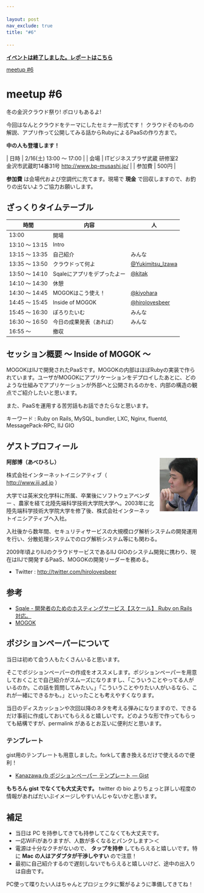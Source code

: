 ```yaml
---

layout: post
nav_exclude: true
title: "#6"

---
```


<p>
<a href="./report"><strong>イベントは終了しました。レポートはこちら</strong></a></p>

<div class="doorkeeper-widget">
<a href="http://kzrb.doorkeeper.jp/events/2606" class="doorkeeper-registration-widget">meetup
#6</a>

<script src="https://d1dqic1fklzs1z.cloudfront.net/assets/widget.js" type="text/javascript">
</script>
</div>

meetup #6
==========

冬の金沢クラウド祭り! ポロリもあるよ!

今回はなんとクラウドをテーマにしたセミナー形式です！
クラウドそのものの解説、アプリ作って公開してみる話からRubyによるPaaSの作り方まで。

**中の人も登壇します！**


| 日時   | 2/16(土) 13:00 〜 17:00 |
| 会場   | ITビジネスプラザ武蔵 研修室2<br>金沢市武蔵町14番31号 <a href="http://www.bp-musashi.jp/">http://www.bp-musashi.jp/</a> |
| 参加費 | 500円 |


**参加費** は会場代および空調代に充てます。現場で **現金**
で回収しますので、お釣りの出ないようご協力お願いします。

ざっくりタイムテーブル
----------------------

 |時間            |内容                         |人|
 |----------------|-----------------------------|----------------------------------------------------------|
 |13:00           |開場                         ||
 |13:10 〜 13:15  |Intro                        ||
 |13:15 〜 13:35  |自己紹介                     |みんな|
 |13:35 〜 13:50  |クラウドって何よ             |[@Yukimitsu\_Izawa](https://twitter.com/Yukimitsu_Izawa)|
 |13:50 〜 14:10  |Sqaleにアプリをデプったよー  |[@kitak](https://twitter.com/kitak)|
 |14:10 〜 14:30  |休憩                         ||
 |14:30 〜 14:45  |MOGOKはこう使え！            |[@kiyohara](https://twitter.com/kiyohara)|
 |14:45 〜 15:45  |Inside of MOGOK              |[@hirolovesbeer](https://twitter.com/hirolovesbeer)|
 |15:45 〜 16:30  |ぽろりたいむ                 |みんな|
 |16:30 〜 16:50  |今日の成果発表（あれば）     |みんな|
 |16:55 〜        |撤収                         ||

セッション概要 〜 Inside of MOGOK 〜
------------------------------------

MOGOKはIIJで開発されたPaaSです。MOGOKの内部はほぼRubyの実装で作られています。ユーザがMOGOKにアプリケーションをデプロイしたあとに、どのような仕組みでアプリケーションが外部へと公開されるのかを、内部の構造の観点でご紹介したいと思います。

また、PaaSを運用する苦労話もお話できたらなと思います。

キーワード :
 Ruby on Rails, MySQL, bundler, LXC, Nginx, fluentd, MessagePack-RPC,
IIJ GIO

ゲストプロフィール
------------------

<img style="float: right; margin-left: 1em;" src="hirolovesbeer.jpg" alt="hirolovesbeer">

**阿部博（あべひろし）**

株式会社インターネットイニシアティブ（ <http://www.iij.ad.jp> ）

大学では英米文化学科に所属、卒業後にソフトウェアベンダー
、農家を経て北陸先端科学技術大学院大学へ。2003年に北陸先端科学技術大学院大学を修了後、株式会社インターネットイニシアティブへ入社。

入社後から数年間、セキュリティサービスの大規模ログ解析システムの開発運用を行い、分散処理システムでのログ解析システム等にも関わる。

2009年頃よりIIJのクラウドサービスであるIIJ
GIOのシステム開発に携わり、現在はIIJで開発するPaaS、MOGOKの開発リーダーを務める。

* Twitter : <http://twitter.com/hirolovesbeer>

参考
----

- [Sqale - 開発者のためのホスティングサービス【スケール】 Ruby on Rails 対応。](http://sqale.jp/)
- [MOGOK](http://mogok.jp/)

ポジションペーパーについて
--------------------------

当日は初めて会う人もたくさんいると思います。

そこでポジションペーパーの作成をオススメします。ポジションペーパーを用意しておくことで自己紹介がスムーズになりますし、「こういうことやってる人がいるのか。この話を質問してみたい。」「こういうことやりたい人がいるなら、これが一緒にできるかも。」といったことも考えやすくなります。

当日のディスカッションや次回以降のネタを考える弾みになりますので、できるだけ事前に作成しておいてもらえると嬉しいです。どのような形で作ってもらっても結構ですが、permalink
があるとお互いに便利だと思います。

### テンプレート

gist用のテンプレートも用意しました。forkして書き換えるだけで使えるので便利！

* [Kanazawa.rb ポジションペーパー テンプレート — Gist](https://gist.github.com/5a523ec3180002229a32)

**もちろん gist でなくても大丈夫です。** twitter の bio
よりちょっと詳しい程度の情報があればだいぶイメージしやすいんじゃないかと思います。

補足
----

* 当日は PC を持参してきても持参してこなくても大丈夫です。
* 一応WiFiがありますが、人数が多くなるとパンクします＞＜
* 電源は十分なクチがないので、 **タップを持参** してもらえると嬉しいです。特に **Mac の人はアダプタが干渉しやすい** ので注意！
* 最初に自己紹介するので遅刻しないでもらえると嬉しいけど、途中の出入りは自由です。

PC使って喋りたい人はちゃんとプロジェクタに繋がるように準備してきてね！
